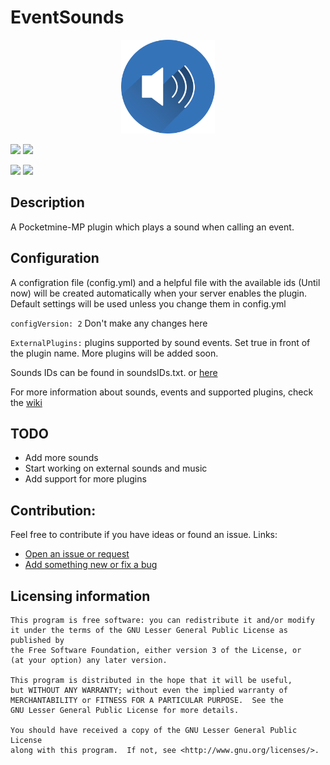 # EventSounds
<p align="center">
    <img src="icon.png" width="150px" height="150px">
</p>

[![](https://poggit.pmmp.io/shield.state/EventSounds)](https://poggit.pmmp.io/p/EventSounds)
[![](https://poggit.pmmp.io/shield.api/EventSounds)](https://poggit.pmmp.io/p/EventSounds)

[![](https://poggit.pmmp.io/shield.dl.total/EventSounds)](https://poggit.pmmp.io/p/EventSounds)
[![](https://poggit.pmmp.io/shield.dl/EventSounds)](https://poggit.pmmp.io/p/EventSounds)

## Description
A Pocketmine-MP plugin which plays a sound when calling an event.

## Configuration
A configration file (config.yml) and a helpful file with the available ids (Until now) will be created automatically when your server enables the plugin. Default settings will be used unless you change them in config.yml

`configVersion: 2` Don't make any changes here

`ExternalPlugins:` plugins supported by sound events. Set true in front of the plugin name. More plugins will be added soon.

Sounds IDs can be found in soundsIDs.txt. or [here](https://github.com/killer549/EventSounds/wiki/Sounds)

For more information about sounds, events and supported plugins, check the [wiki](https://github.com/killer549/EventSounds/wiki)

## TODO
- Add more sounds
- Start working on external sounds and music
- Add support for more plugins

## Contribution:
Feel free to contribute if you have ideas or found an issue.
Links:

- [Open an issue or request](https://github.com/killer549/EventSounds/issues)
- [Add something new or fix a bug](https://github.com/killer549/EventSounds/pulls)

## Licensing information
	This program is free software: you can redistribute it and/or modify
	it under the terms of the GNU Lesser General Public License as published by
	the Free Software Foundation, either version 3 of the License, or
	(at your option) any later version.

	This program is distributed in the hope that it will be useful,
	but WITHOUT ANY WARRANTY; without even the implied warranty of
	MERCHANTABILITY or FITNESS FOR A PARTICULAR PURPOSE.  See the
	GNU Lesser General Public License for more details.

	You should have received a copy of the GNU Lesser General Public License
	along with this program.  If not, see <http://www.gnu.org/licenses/>.
	
